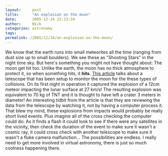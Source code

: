 ```yaml
---
layout:     post
title:      "An explosion on the moon"
date:       2005-12-24 22:13:34
author:     Nick
categories: astronomy
tags:  
permalink: /2005/12/24/an-explosion-on-the-moon/
---
```

We know that the earth runs into small meteorites all the time (ranging from dust size up to small boulders). We see these as "Shooting Stars" in the night time sky. But here's something you might not have thought about: The moon get hit too. Unlike the earth, the moon has no thick atmosphere to protect it, so when something hits, it **hits**. [This article](http://science.nasa.gov/headlines/y2005/22dec_lunartaurid.htm) talks about a telescope that has been setup to monitor the moon for the these types of collisions. On its first night in operation it captured the explosion of a 12cm meteor impacting the lunar surface at 27 km/s! The resulting explosion was equivalent to 70 kg of TNT and it is thought to have left a crater 3 meters in diameter! An interesting tidbit from the article is that they are reviewing the data from the telescope by watching it, not by having a computer process it. That blew my mind, these explosions from impacts would probably be really short lived events. Plus imagine all of the cross checking the computer could do: As it finds a flash it could look to see if there were any satellites in the vicinity, then check the duration of the event to make sure it wasn't a cosmic ray, it could cross check with another telescope to make sure it wasn't a fluke camera malfunction... The possibilities are endless. I really need to get more involved in virtual astronomy, there is just so much coolness happening there.
